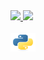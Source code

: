 <div>
  <a href="https://github.com/TamanduaQuantico">
  <img height="180em" src="https://github-readme-stats.vercel.app/api?username=tamanduaquantico&show_icons=true&theme=dark&include_all_commits=true&count_private=true"/>
  <img height="180em" src="https://github-readme-stats.vercel.app/api/top-langs/?username=TamanduaQuantico&layout=compact&langs_count=7&theme=dark"/>
</div>
<br>

<img align="center" alt="filipoow-Python" height="30" width="40" src="https://raw.githubusercontent.com/devicons/devicon/master/icons/python/python-original.svg">
